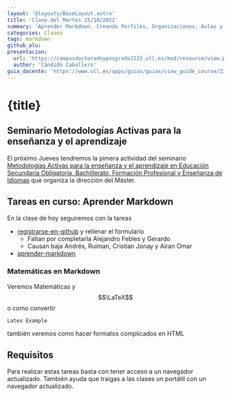 ```yaml
---
layout: '@layouts/BaseLayout.astro'
title: 'Clase del Martes 25/10/2022'
summary: 'Aprender Markdown. Creando Perfiles, Organizaciones, Aulas y Asignaciones'
categories: Clases
tags: markdown
github_alu:
presentacion:
  url: 'https://campusdoctoradoyposgrado2223.ull.es/mod/resource/view.php?id=843'
  author: 'Cándido Caballero'
guia_docente: 'https://www.ull.es/apps/guias/guias/view_guide_course/2223/125771143'
---
```


# {title}

## Seminario Metodologías Activas para la enseñanza y el aprendizaje

El próximo Jueves tendremos la pimera actividad del seminario [Metodologías Activas para la enseñanza y el aprendizaje en Educación Secundaria Obligatoria, Bachillerato, Formación Profesional y Enseñanza de Idiomas](https://campusdoctoradoyposgrado2223.ull.es/course/view.php?id=2223110052#section-5) que organiza la dirección del Máster.

## Tareas en curso: Aprender Markdown

En la clase de hoy seguiremos con la tareas

- [registrarse-en-github](/tema0-introduccion/practicas/registrarse-en-github/) y rellenar el formulario
  - Faltan por completarla Alejandro Febles y Gerardo
  - Causan baja Andrés, Ruiman, Cristian Jonay y Airan Omar
- [aprender-markdown](/tema0-introduccion/practicas/aprender-markdown/)

### Matemáticas en Markdown

Veremos Matemáticas y $$\LaTeX$$ o como convertir

`Latex Example`

también veremos como hacer formatos complicados en HTML

## Requisitos

Para realizar estas tareas basta con tener acceso a un navegador actualizado.
También ayuda que traigas a las clases un portátil con un navegador actualizado.

